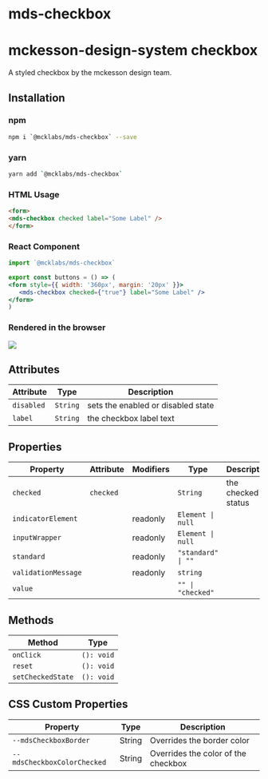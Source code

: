 # mds-checkbox

# mckesson-design-system checkbox
A styled checkbox by the mckesson design team.

## Installation

### npm
```bash
npm i `@mcklabs/mds-checkbox` --save
```

### yarn
```bash
yarn add `@mcklabs/mds-checkbox`
```

### HTML Usage
```html
<form>
<mds-checkbox checked label="Some Label" />
</form>
```

### React Component
```jsx
import `@mcklabs/mds-checkbox`

export const buttons = () => (
<form style={{ width: '360px', margin: '20px' }}>
   <mds-checkbox checked={"true"} label="Some Label" />
</form>
)
```

### Rendered in the browser

![](samples/checkbox.png)
<br/>

## Attributes

| Attribute  | Type     | Description                        |
|------------|----------|------------------------------------|
| `disabled` | `String` | sets the enabled or disabled state |
| `label`    | `String` | the checkbox label text            |

## Properties

| Property            | Attribute | Modifiers | Type               | Description        |
|---------------------|-----------|-----------|--------------------|--------------------|
| `checked`           | `checked` |           | `String`           | the checked status |
| `indicatorElement`  |           | readonly  | `Element \| null`  |                    |
| `inputWrapper`      |           | readonly  | `Element \| null`  |                    |
| `standard`          |           | readonly  | `"standard" \| ""` |                    |
| `validationMessage` |           | readonly  | `string`           |                    |
| `value`             |           |           | `"" \| "checked"`  |                    |

## Methods

| Method            | Type       |
|-------------------|------------|
| `onClick`         | `(): void` |
| `reset`           | `(): void` |
| `setCheckedState` | `(): void` |

## CSS Custom Properties

| Property                    | Type   | Description                         |
|-----------------------------|--------|-------------------------------------|
| `--mdsCheckboxBorder`       | String | Overrides the border color          |
| `--mdsCheckboxColorChecked` | String | Overrides the color of the checkbox |
